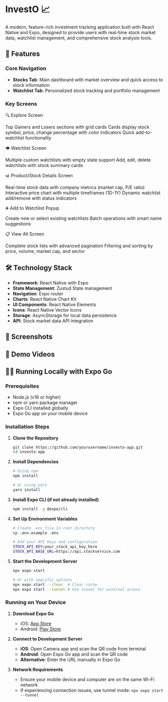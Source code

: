 # InvestO 📈

A modern, feature-rich investment tracking application built with React Native and Expo, designed to provide users with real-time stock market data, watchlist management, and comprehensive stock analysis tools.

## 🚀 Features

### Core Navigation
- **Stocks Tab**: Main dashboard with market overview and quick access to stock information
- **Watchlist Tab**: Personalized stock tracking and portfolio management

### Key Screens

🔍 Explore Screen

Top Gainers and Losers sections with grid cards
Cards display stock symbol, price, change percentage with color indicators
Quick add-to-watchlist functionality

👁️ Watchlist Screen

Multiple custom watchlists with empty state support
Add, edit, delete watchlists with stock summary cards

📊 Product/Stock Details Screen

Real-time stock data with company metrics (market cap, P/E ratio)
Interactive price chart with multiple timeframes (1D-1Y)
Dynamic watchlist add/remove with status indicators

➕ Add to Watchlist Popup

Create new or select existing watchlists
Batch operations with smart name suggestions

📋 View All Screen

Complete stock lists with advanced pagination
Filtering and sorting by price, volume, market cap, and sector

## 🛠️ Technology Stack

- **Framework**: React Native with Expo
- **State Management**: Zustud State management
- **Navigation**: Expo router
- **Charts**: React Native Chart Kit 
- **UI Components**: React Native Elements
- **Icons**: React Native Vector Icons
- **Storage**: AsyncStorage for local data persistence
- **API**: Stock market data API integration

## 📱 Screenshots


## 🎥 Demo Videos


## 🏃‍♂️ Running Locally with Expo Go

### Prerequisites
- Node.js (v16 or higher)
- npm or yarn package manager
- Expo CLI installed globally
- Expo Go app on your mobile device

### Installation Steps

1. **Clone the Repository**
   ```bash
   git clone https://github.com/yourusername/investo-app.git
   cd investo-app
   ```

2. **Install Dependencies**
   ```bash
   # Using npm
   npm install

   # Or using yarn
   yarn install
   ```

3. **Install Expo CLI (if not already installed)**
   ```bash
   npm install -g @expo/cli
   ```

4. **Set Up Environment Variables**
   ```bash
   # Create .env file in root directory
   cp .env.example .env
   
   # Add your API keys and configuration
   STOCK_API_KEY=your_stock_api_key_here
   STOCK_API_BASE_URL=https://api.stockservice.com
   ```

5. **Start the Development Server**
   ```bash
   npx expo start
   
   # Or with specific options
   npx expo start --clear  # Clear cache
   npx expo start --tunnel # Use tunnel for external access
   ```

### Running on Your Device

1. **Download Expo Go**
   - iOS: [App Store](https://apps.apple.com/app/expo-go/id982107779)
   - Android: [Play Store](https://play.google.com/store/apps/details?id=host.exp.exponent)

2. **Connect to Development Server**
   - **iOS**: Open Camera app and scan the QR code from terminal
   - **Android**: Open Expo Go app and scan the QR code
   - **Alternative**: Enter the URL manually in Expo Go

3. **Network Requirements**
   - Ensure your mobile device and computer are on the same Wi-Fi network
   - If experiencing connection issues, use tunnel mode: `npx expo start --tunnel`

